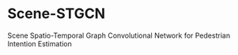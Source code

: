 # Scene-STGCN
Scene Spatio-Temporal Graph Convolutional Network for Pedestrian Intention Estimation

